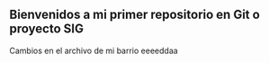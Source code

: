 ## Bienvenidos a mi primer repositorio en Git o proyecto SIG

Cambios en el archivo de mi barrio eeeeddaa
